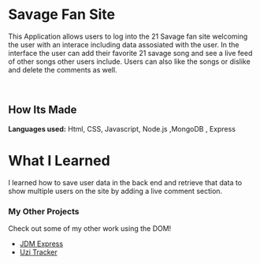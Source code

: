 # Savage Fan Site
This Application allows users to log into the 21 Savage fan site welcoming the user with an interace including data assosiated with the user. In the interface the user can add their favorite 21 savage song and see a live feed of other songs other users include. Users can also like the songs or dislike and delete the comments as well.

&emsp;
## How Its Made 
**Languages used:** Html, CSS, Javascript, Node.js ,MongoDB , Express
# What I Learned
I learned how to save user data in the back end and retrieve that data to show multiple users on the site by adding a live comment section. 
### My Other Projects 
Check out some of my other work using the DOM!
* [JDM Express](https://github.com/BrianMelaraDev/jdmPersonalExpress/blob/main/README.md)
* [Uzi Tracker](https://github.com/BrianMelaraDev/lilUziTracker)
